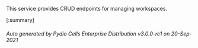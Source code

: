 






This service provides CRUD endpoints for managing workspaces.

[:summary]

###### Auto generated by Pydio Cells Enterprise Distribution v3.0.0-rc1 on 20-Sep-2021
